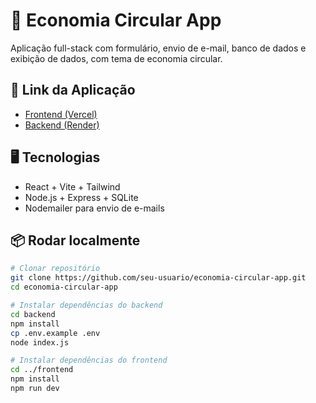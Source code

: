 # 🌱 Economia Circular App

Aplicação full-stack com formulário, envio de e-mail, banco de dados e exibição de dados, com tema de economia circular.

## 🔗 Link da Aplicação
- [Frontend (Vercel)](https://front-circular-h7f6149uz-karolyne04s-projects.vercel.app/)
- [Backend (Render)](https://economia-circular-app.onrender.com/api)

## 🖥️ Tecnologias
- React + Vite + Tailwind
- Node.js + Express + SQLite
- Nodemailer para envio de e-mails

## 📦 Rodar localmente

```bash
# Clonar repositório
git clone https://github.com/seu-usuario/economia-circular-app.git
cd economia-circular-app

# Instalar dependências do backend
cd backend
npm install
cp .env.example .env 
node index.js

# Instalar dependências do frontend
cd ../frontend
npm install
npm run dev
